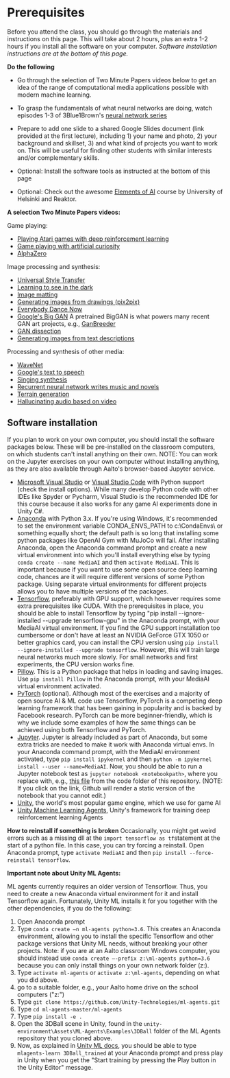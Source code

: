 # Prerequisites
Before you attend the class, you should go through the materials and instructions on this page. This will take about 2 hours, plus an extra 1-2 hours if you install all the software on your computer. *Software installation instructions are at the bottom of this page.*

**Do the following**

* Go through the selection of Two Minute Papers videos below to get an idea of the range of computational media applications possible with modern machine learning.

* To grasp the fundamentals of what neural networks are doing, watch episodes 1-3 of 3Blue1Brown's [neural network series](https://www.youtube.com/playlist?list=PLZHQObOWTQDNU6R1_67000Dx_ZCJB-3pi)

* Prepare to add one slide to a shared Google Slides document (link provided at the first lecture), including 1) your name and photo, 2) your background and skillset, 3) and what kind of projects you want to work on. This will be useful for finding other students with similar interests and/or complementary skills.

* Optional: Install the software tools as instructed at the bottom of this page

* Optional: Check out the awesome [Elements of AI](https://www.elementsofai.com/) course by University of Helsinki and Reaktor.


**A selection Two Minute Papers videos:**

Game playing:
* [Playing Atari games with deep reinforcement learning](https://www.youtube.com/watch?v=Ih8EfvOzBOY&index=3&t=11s&list=PLujxSBD-JXglGL3ERdDOhthD3jTlfudC2)
* [Game playing with artificial curiosity](https://www.youtube.com/watch?v=fzuYEStsQxc&list=PLujxSBD-JXglGL3ERdDOhthD3jTlfudC2&index=176&t=0s)
* [AlphaZero](https://www.youtube.com/watch?v=2ciR6rA85tg&list=PLujxSBD-JXglGL3ERdDOhthD3jTlfudC2&index=107&t=0s)

Image processing and synthesis:
* [Universal Style Transfer](https://www.youtube.com/watch?v=v1oWke0Qf1E&list=PLujxSBD-JXglGL3ERdDOhthD3jTlfudC2&t=0s&index=104)
* [Learning to see in the dark](https://www.youtube.com/watch?v=bcZFQ3f26pA&list=PLujxSBD-JXglGL3ERdDOhthD3jTlfudC2&t=0s&index=144)
* [Image matting](https://www.youtube.com/watch?v=6DVng5JVuhI&list=PLujxSBD-JXglGL3ERdDOhthD3jTlfudC2&index=100&t=0s)
* [Generating images from drawings (pix2pix)](https://www.youtube.com/watch?v=u7kQ5lNfUfg)
* [Everybody Dance Now](https://www.youtube.com/watch?v=cEBgi6QYDhQ&list=PLujxSBD-JXglGL3ERdDOhthD3jTlfudC2&index=161&t=0s)
* [Google's Big GAN](https://www.youtube.com/watch?v=ZKQp28OqwNQ&list=PLujxSBD-JXglGL3ERdDOhthD3jTlfudC2&t=0s&index=182) A pretrained BigGAN is what powers many recent GAN art projects, e.g., [GanBreeder](https://ganbreeder.app/)
* [GAN dissection](https://www.youtube.com/watch?v=iM4PPGDQry0)
* [Generating images from text descriptions](https://www.youtube.com/watch?v=9bcbh2hC7Hw&list=PLujxSBD-JXglGL3ERdDOhthD3jTlfudC2&index=69&t=0s)

Processing and synthesis of other media:
* [WaveNet](https://www.youtube.com/watch?v=CqFIVCD1WWo&index=42&t=0s&list=PLujxSBD-JXglGL3ERdDOhthD3jTlfudC2)
* [Google's text to speech](https://www.youtube.com/watch?v=bdM9c2OFYuw&list=PLujxSBD-JXglGL3ERdDOhthD3jTlfudC2&t=0s&index=119)
* [Singing synthesis](https://www.youtube.com/watch?v=HANeLG0l2GA&list=PLujxSBD-JXglGL3ERdDOhthD3jTlfudC2&index=121&t=0s)
* [Recurrent neural network writes music and novels](https://www.youtube.com/watch?v=Jkkjy7dVdaY&list=PLujxSBD-JXglGL3ERdDOhthD3jTlfudC2&index=8&t=0s)
* [Terrain generation](https://www.youtube.com/watch?v=NEscK5RCtlo&list=PLujxSBD-JXglGL3ERdDOhthD3jTlfudC2&index=99&t=0s)
* [Hallucinating audio based on video](https://www.youtube.com/watch?v=flOevlA9RyQ)

## Software installation
If you plan to work on your own computer, you should install the software packages below. These will be pre-installed on the classroom computers, on which students can't install anything on their own. NOTE: You can work on the Jupyter exercises on your own computer without installing anything, as they are also available through Aalto's browser-based Jupyter service.

* [Microsoft Visual Studio](https://visualstudio.microsoft.com/vs/community/) or [Visual Studio Code](https://code.visualstudio.com/) with Python support (check the install options). While many develop Python code with other IDEs like Spyder or Pycharm, Visual Studio is the recommended IDE for this course because it also works for any game AI experiments done in Unity C#.
* [Anaconda](https://www.anaconda.com/distribution/) with Python 3.x. If you're using Windows, it's recommended to set the environment variable CONDA_ENVS_PATH to c:\CondaEnvs\ or something equally short; the default path is so long that installing some python packages like OpenAI Gym with MuJoCo will fail. After installing Anaconda, open the Anaconda command prompt and create a new virtual environment into which you'll install everything else by typing ```conda create --name MediaAI``` and then ```activate MediaAI```. This is important because if you want to use some open source deep learning code, chances are it will require different versions of some Python package. Using separate virtual environments for different projects allows you to have multiple versions of the packages.
* [Tensorflow](https://www.tensorflow.org/), preferably with GPU support, which however requires some extra prerequisites like CUDA. With the prerequisites in place, you should be able to install Tensorflow by typing "pip install --ignore-installed --upgrade tensorflow-gpu" in the Anaconda prompt, with your MediaAI virtual environment. If you find the GPU support  installation too cumbersome or don't have at least an NVIDIA GeForce GTX 1050 or better graphics card, you can install the CPU version using ```pip install --ignore-installed --upgrade tensorflow```. However, this will train large neural networks much more slowly. For small networks and first experiments, the CPU version works fine.  
* [Pillow](https://pillow.readthedocs.io/en/stable/). This is a Python package that helps in loading and saving images. Use ```pip install Pillow``` in the Anaconda prompt, with your MediaAI virtual environment activated.
* [PyTorch](https://pytorch.org/) (optional). Although most of the exercises and a majority of open source AI & ML code use Tensorflow, PyTorch is a competing deep learning framework that has been gaining in popularity and is backed by Facebook research. PyTorch can be more beginner-friendly, which is why we include some examples of how the same things can be achieved using both Tensorflow and PyTorch.
* [Jupyter](https://jupyter.org/). Jupyter is already included as part of Anaconda, but some extra tricks are needed to make it work with Anaconda virtual envs. In your Anaconda command prompt, with the MediaAI environment activated, type ```pip install ipykernel``` and then ```python -m ipykernel install --user --name=MediaAI```. Now, you should be able to run a Jupyter notebook test as ```jupyter notebook <notebookpath>```, where you replace <notebookpath> with, e.g., [this file](MyFirstMachineLearningModel.ipynb) from the code folder of this repository. (NOTE: If you click on the link, Github will render a static version of the notebook that you cannot edit.)
* [Unity](https://unity.com/), the world's most popular game engine, which we use for game AI
* [Unity Machine Learning Agents](https://github.com/Unity-Technologies/ml-agents), Unity's framework for training deep reinforcement learning Agents

**How to reinstall if something is broken**
Occasionally, you might get weird errors such as a missing dll at the ```import tensorflow as tf```statement at the start of a python file. In this case, you can try forcing a reinstall. Open Anaconda prompt, type ```activate MediaAI``` and then ```pip install --force-reinstall tensorflow```.

**Important note about Unity ML Agents:**

ML agents currently requires an older version of Tensorflow. Thus, you need to create a new Anaconda virtual environment for it and install Tensorflow again. Fortunately, Unity ML installs it for you together with the other dependencies, if you do the following:

1.	Open Anaconda prompt
2.	Type ```conda create –n ml-agents python=3.6```. This creates an Anaconda environment, allowing you to install the specific Tensorflow and other package versions that Unity ML needs, without breaking your other projects. Note: if you are at an Aalto classroom Windows computer, you should instead use ```conda create –-prefix z:\ml-agents python=3.6``` because you can only install things on your own network folder (z:).
3.	Type ```activate ml-agents``` or ```activate z:\ml-agents```, depending on what you did above.
4.	go to a suitable folder, e.g., your Aalto home drive on the school computers ("z:")
5.	Type ```git clone https://github.com/Unity-Technologies/ml-agents.git```
6.	Type ```cd ml-agents-master/ml-agents```
7.	Type ```pip install -e .```
8.  Open the 3DBall scene in Unity, found in the ```unity-environment\Assets\ML-Agents\Examples\3DBall``` folder of the ML Agents repository that you cloned above.
9.  Now, as explained in [Unity ML docs](https://github.com/Unity-Technologies/ml-agents/blob/master/docs/Training-ML-Agents.md), you should be able to type ```mlagents-learn 3DBall_trained``` at your Anaconda prompt and press play in Unity when you get the "Start training by pressing the Play button in the Unity Editor" message. 
